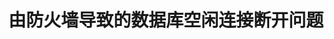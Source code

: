 由防火墙导致的数据库空闲连接断开问题
========================================================================================
